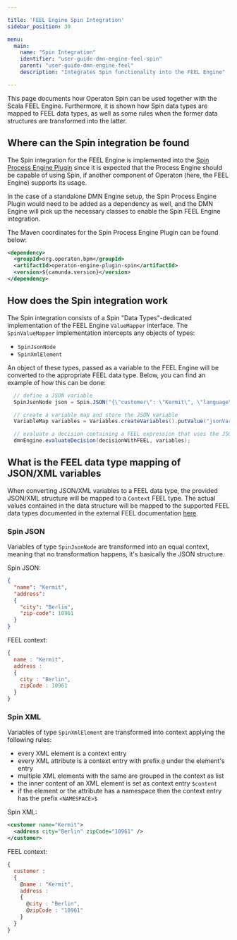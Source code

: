 ```yaml
---

title: 'FEEL Engine Spin Integration'
sidebar_position: 30

menu:
  main:
    name: "Spin Integration"
    identifier: "user-guide-dmn-engine-feel-spin"
    parent: "user-guide-dmn-engine-feel"
    description: "Integrates Spin functionality into the FEEL Engine"

---
```


This page documents how Operaton Spin can be used together with the Scala FEEL Engine. Furthermore,
it is shown how Spin data types are mapped to FEEL data types, as well as some rules when the
former data structures are transformed into the latter.

## Where can the Spin integration be found

The Spin integration for the FEEL Engine is implemented into the
[Spin Process Engine Plugin][spin plugin] since it is expected that the Process Engine should be
capable of using Spin, if another component of Operaton (here, the FEEL Engine)
supports its usage.

In the case of a standalone DMN Engine setup, the Spin Process Engine Plugin would need to be added
as a dependency as well, and the DMN Engine will pick up the necessary classes to enable the Spin
FEEL Engine integration.

The Maven coordinates for the Spin Process Engine Plugin can be found below:

```xml
<dependency>
  <groupId>org.operaton.bpm</groupId>
  <artifactId>operaton-engine-plugin-spin</artifactId>
  <version>${camunda.version}</version>
</dependency>
```

## How does the Spin integration work

The Spin integration consists of a Spin "Data Types"-dedicated implementation of the FEEL Engine
`ValueMapper` interface. The `SpinValueMapper` implementation intercepts any objects of types:

* `SpinJsonNode`
* `SpinXmlElement`

An object of these types, passed as a variable to the FEEL Engine will be converted to the
appropriate FEEL data type. Below, you can find an example of how this can be done:

```java
  // define a JSON variable
  SpinJsonNode json = Spin.JSON("{\"customer\": \"Kermit\", \"language\": \"en\"}");

  // create a variable map and store the JSON variable
  VariableMap variables = Variables.createVariables().putValue("jsonVariable", json);

  // evaluate a decision containing a FEEL expression that uses the JSON variable
  dmnEngine.evaluateDecision(decisionWithFEEL, variables);
```

## What is the FEEL data type mapping of JSON/XML variables

When converting JSON/XML variables to a FEEL data type, the provided JSON/XML structure will be
mapped to a `Context` FEEL type. The actual values contained in the data structure will be mapped
to the supported FEEL data types documented in the external FEEL documentation [here][type doc].

### Spin JSON

Variables of type `SpinJsonNode` are transformed into an equal context, meaning that no
transformation happens, it's basically the JSON structure.

Spin JSON:

```json
{
  "name": "Kermit",
  "address":
  {
    "city": "Berlin",
    "zip-code": 10961
  }
}
```

FEEL context:

```js
{
  name : "Kermit",
  address :
  {
    city : "Berlin",
    zipCode : 10961
  }
}
```

### Spin XML

Variables of type `SpinXmlElement` are transformed into context applying the following rules:

* every XML element is a context entry
* every XML attribute is a context entry with prefix `@` under the element's entry
* multiple XML elements with the same are grouped in the context as list
* the inner content of an XML element is set as context entry `$content`
* if the element or the attribute has a namespace then the context entry has the prefix `<NAMESPACE>$`

Spin XML:

```xml
<customer name="Kermit">
  <address city="Berlin" zipCode="10961" />
</customer>
```

FEEL context:

```js
{
  customer :
  {
    @name : "Kermit",
    address :
    {
      @city : "Berlin",
      @zipCode : "10961"
    }
  }
}
```


[type doc]: https://camunda.github.io/feel-scala/1.11/feel-data-types
[spin plugin]: ../user-guide/data-formats/configuring-spin-integration.md#operaton-engine-plugin-spin
